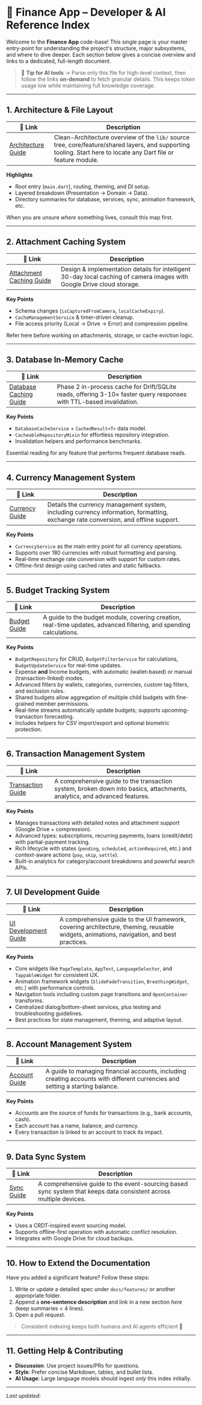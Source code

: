 # 📖 Finance App – Developer & AI Reference Index

Welcome to the **Finance App** code-base! This single page is your master entry-point for understanding the project's structure, major subsystems, and where to dive deeper.  Each section below gives a concise overview and links to a dedicated, full-length document.

> 📝 **Tip for AI tools** &rarr; Parse only this file for high-level context, then follow the links **on-demand** to fetch granular details.  This keeps token usage low while maintaining full knowledge coverage.

---

## 1. Architecture & File Layout

| 🔗 Link | Description |
|---------|-------------|
| [Architecture Guide](architecture/index.md) | Clean-Architecture overview of the `lib/` source tree, core/feature/shared layers, and supporting tooling.  Start here to locate any Dart file or feature module. |

**Highlights**
- Root entry (`main.dart`), routing, theming, and DI setup.
- Layered breakdown (Presentation → Domain → Data).
- Directory summaries for database, services, sync, animation framework, etc.

When you are unsure *where* something lives, consult this map first.

---

## 2. Attachment Caching System

| 🔗 Link | Description |
|---------|-------------|
| [Attachment Caching Guide](features/attachments/index.md) | Design & implementation details for intelligent 30-day local caching of camera images with Google Drive cloud storage. |

**Key Points**
- Schema changes (`isCapturedFromCamera`, `localCacheExpiry`).
- `CacheManagementService` & timer-driven cleanup.
- File access priority (Local → Drive → Error) and compression pipeline.

Refer here before working on attachments, storage, or cache eviction logic.

---

## 3. Database In-Memory Cache

| 🔗 Link | Description |
|---------|-------------|
| [Database Caching Guide](features/caching/index.md) | Phase 2 in-process cache for Drift/SQLite reads, offering 3-10× faster query responses with TTL-based invalidation. |

**Key Points**
- `DatabaseCacheService` + `CachedResult<T>` data model.
- `CacheableRepositoryMixin` for effortless repository integration.
- Invalidation helpers and performance benchmarks.

Essential reading for any feature that performs frequent database reads.

---

## 4. Currency Management System

| 🔗 Link | Description |
|---------|-------------|
| [Currency Guide](features/currency/index.md) | Details the currency management system, including currency information, formatting, exchange rate conversion, and offline support. |

**Key Points**
- `CurrencyService` as the main entry point for all currency operations.
- Supports over 180 currencies with robust formatting and parsing.
- Real-time exchange rate conversion with support for custom rates.
- Offline-first design using cached rates and static fallbacks.

---

## 5. Budget Tracking System

| 🔗 Link | Description |
|---------|-------------|
| [Budget Guide](features/budgets/index.md) | A guide to the budget module, covering creation, real-time updates, advanced filtering, and spending calculations. |

**Key Points**
- `BudgetRepository` for CRUD, `BudgetFilterService` for calculations, `BudgetUpdateService` for real-time updates.
- Expense **and** Income budgets, with automatic (wallet-based) or manual (transaction-linked) modes.
- Advanced filters by wallets, categories, currencies, custom tag filters, and exclusion rules.
- Shared budgets allow aggregation of multiple child budgets with fine-grained member permissions.
- Real-time streams automatically update budgets; supports upcoming-transaction forecasting.
- Includes helpers for CSV import/export and optional biometric protection.

---

## 6. Transaction Management System

| 🔗 Link | Description |
|---------|-------------|
| [Transaction Guide](features/transactions/index.md) | A comprehensive guide to the transaction system, broken down into basics, attachments, analytics, and advanced features. |

**Key Points**
- Manages transactions with detailed notes and attachment support (Google Drive + compression).
- Advanced types: subscriptions, recurring payments, loans (credit/debt) with partial-payment tracking.
- Rich lifecycle with states (`pending`, `scheduled`, `actionRequired`, etc.) and context-aware actions (`pay`, `skip`, `settle`).
- Built-in analytics for category/account breakdowns and powerful search APIs.

---

## 7. UI Development Guide

| 🔗 Link | Description |
|---------|-------------|
| [UI Development Guide](features/ui/index.md) | A comprehensive guide to the UI framework, covering architecture, theming, reusable widgets, animations, navigation, and best practices. |

**Key Points**
- Core widgets like `PageTemplate`, `AppText`, `LanguageSelector`, and `TappableWidget` for consistent UX.
- Animation framework widgets (`SlideFadeTransition`, `BreathingWidget`, etc.) with performance controls.
- Navigation tools including custom page transitions and `OpenContainer` transforms.
- Centralized dialog/bottom-sheet services, plus testing and troubleshooting guidelines.
- Best practices for state management, theming, and adaptive layout.

---

## 8. Account Management System

| 🔗 Link | Description |
|---------|-------------|
| [Account Guide](features/accounts/index.md) | A guide to managing financial accounts, including creating accounts with different currencies and setting a starting balance. |

**Key Points**
- Accounts are the source of funds for transactions (e.g., bank accounts, cash).
- Each account has a name, balance, and currency.
- Every transaction is linked to an account to track its impact.

---

## 9. Data Sync System

| 🔗 Link | Description |
|---------|-------------|
| [Sync Guide](features/sync/index.md) | A comprehensive guide to the event-sourcing based sync system that keeps data consistent across multiple devices. |

**Key Points**
- Uses a CRDT-inspired event sourcing model.
- Supports offline-first operation with automatic conflict resolution.
- Integrates with Google Drive for cloud backups.

---

## 10. How to Extend the Documentation

Have you added a significant feature?  Follow these steps:
1. Write or update a detailed spec under `docs/features/` or another appropriate folder.
2. Append a **one-sentence description** and link in a new section *here* (keep summaries < 4 lines).
3. Open a pull request.

> Consistent indexing keeps both humans and AI agents efficient 🚀

---

## 11. Getting Help & Contributing

- **Discussion**: Use project issues/PRs for questions.
- **Style**: Prefer concise Markdown, tables, and bullet lists.
- **AI Usage**: Large language models should ingest *only* this index initially.

---

*Last updated: <!-- YYYY-MM-DD -->* 